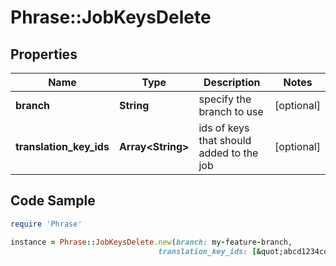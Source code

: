 # Phrase::JobKeysDelete

## Properties

Name | Type | Description | Notes
------------ | ------------- | ------------- | -------------
**branch** | **String** | specify the branch to use | [optional] 
**translation_key_ids** | **Array&lt;String&gt;** | ids of keys that should added to the job | [optional] 

## Code Sample

```ruby
require 'Phrase'

instance = Phrase::JobKeysDelete.new(branch: my-feature-branch,
                                 translation_key_ids: [&quot;abcd1234cdef1234abcd1234cdef1234&quot;])
```


